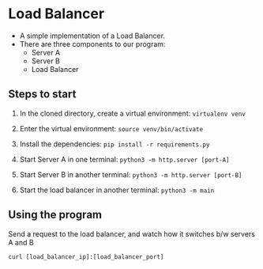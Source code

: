 # Load Balancer
* A simple implementation of a Load Balancer. 
* There are three components to our program:
    * Server A
    * Server B
    * Load Balancer

## Steps to start
1. In the cloned directory, create a virtual environment: `virtualenv venv`

2. Enter the virtual environment: `source venv/bin/activate`

3. Install the dependencies: `pip install -r requirements.py`

4. Start Server A in one terminal: `python3 -m http.server [port-A]`

5. Start Server B in another terminal: `python3 -m http.server [port-B]`

6. Start the load balancer in another terminal: `python3 -m main`

## Using the program
Send a request to the load balancer, and watch how it switches b/w servers A and B

`curl [load_balancer_ip]:[load_balancer_port]`